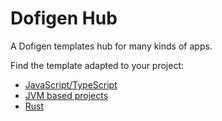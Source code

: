 # Dofigen Hub

A Dofigen templates hub for many kinds of apps.

Find the template adapted to your project:

- [JavaScript/TypeScript](js-ts)
- [JVM based projects](jvm)
- [Rust](rust)
